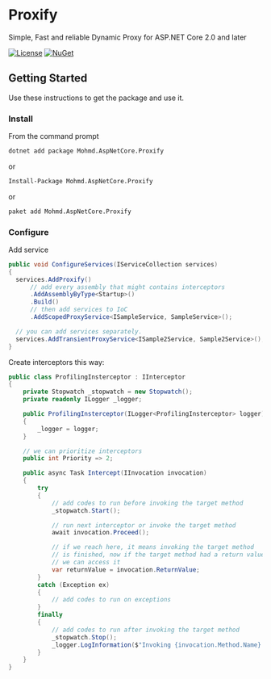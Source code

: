 # Proxify
Simple, Fast and reliable Dynamic Proxy for ASP.NET Core 2.0 and later

[![License](https://img.shields.io/badge/License-MIT-yellow.svg?style=flat-square)](https://github.com/azhdari/Mohmd.JsonResources/blob/master/License.txt)
[![NuGet](https://img.shields.io/badge/nuget-1.1.2-blue.svg?style=flat-square)](https://www.nuget.org/packages/Mohmd.AspNetCore.Proxify/1.1.2)

## Getting Started
Use these instructions to get the package and use it.

### Install
From the command prompt
```bash
dotnet add package Mohmd.AspNetCore.Proxify
```
or
```bash
Install-Package Mohmd.AspNetCore.Proxify
```
or
```bash
paket add Mohmd.AspNetCore.Proxify
```

### Configure
Add service
```csharp
public void ConfigureServices(IServiceCollection services)
{
  services.AddProxify()
      // add every assembly that might contains interceptors
      .AddAssemblyByType<Startup>()
      .Build()
      // then add services to IoC
      .AddScopedProxyService<ISampleService, SampleService>();

  // you can add services separately.
  services.AddTransientProxyService<ISample2Service, Sample2Service>();
}
```

Create interceptors this way:

```csharp
public class ProfilingInsterceptor : IInterceptor
{
    private Stopwatch _stopwatch = new Stopwatch();
    private readonly ILogger _logger;

    public ProfilingInsterceptor(ILogger<ProfilingInsterceptor> logger)
    {
        _logger = logger;
    }

    // we can prioritize interceptors
    public int Priority => 2;

    public async Task Intercept(IInvocation invocation)
    {
        try
        {
            // add codes to run before invoking the target method
            _stopwatch.Start();

            // run next interceptor or invoke the target method
            await invocation.Proceed();

            // if we reach here, it means invoking the target method
            // is finished, now if the target method had a return value
            // we can access it
            var returnValue = invocation.ReturnValue;
        }
        catch (Exception ex)
        {
            // add codes to run on exceptions
        }
        finally
        {
            // add codes to run after invoking the target method
            _stopwatch.Stop();
            _logger.LogInformation($"Invoking {invocation.Method.Name} took {_stopwatch.Elapsed.ToString()} = `{invocation.ReturnValue}`.");
        }
    }
}
```












